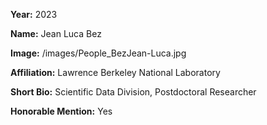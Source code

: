 **Year:** 2023

**Name:** Jean Luca Bez

**Image:** /images/People_BezJean-Luca.jpg 

**Affiliation:** Lawrence Berkeley National Laboratory

**Short Bio:** Scientific Data Division, Postdoctoral Researcher

**Honorable Mention:** Yes
